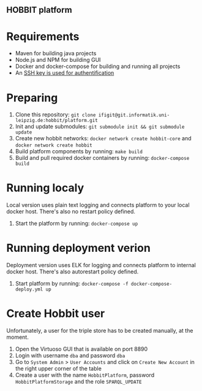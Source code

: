 HOBBIT platform
---------

# Requirements

- Maven for building java projects
- Node.js and NPM for building GUI
- Docker and docker-compose for building and running all projects
- An [SSH key is used for authentification](https://git.informatik.uni-leipzig.de/help/ssh/README.md)

# Preparing

1. Clone this repository: `git clone ifigit@git.informatik.uni-leipzig.de:hobbit/platform.git`
2. Init and update submodules: `git submodule init && git submodule update`
3. Create new hobbit networks: `docker network create hobbit-core` and `docker network create hobbit`
4. Build platform components by running: `make build`
5. Build and pull required docker containers by running: `docker-compose build`

# Running localy

Local version uses plain text logging and connects platform to your local docker host.
There's also no restart policy defined.

1. Start the platform by running: `docker-compose up`

# Running deployment verion

Deployment version uses ELK for logging and connects platform to internal docker host.
There's also autorestart policy defined.

1. Start platform by running: `docker-compose -f docker-compose-deploy.yml up`

# Create Hobbit user

Unfortunately, a user for the triple store has to be created manually, at the moment.

1. Open the Virtuoso GUI that is available on port 8890
2. Login with username `dba` and password `dba`
3. Go to `System Admin` > `User Accounts` and click on `Create New Account` in the right upper corner of the table
4. Create a user with the name `HobbitPlatform`, password `HobbitPlatformStorage` and the role `SPARQL_UPDATE`
